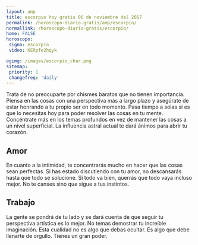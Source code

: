 ```yaml
---
layout: amp
title: escorpio hoy gratis 06 de noviembre del 2017 
permalink: /horoscopo-diario-gratis/amp/escorpio/
normallink: /horoscopo-diario-gratis/escorpio/
home: FALSE
horoscopo:
 signo: escorpio
 video: KERpfe2hqyk

ogimg: /images/escorpio_char.png
sitemap:
 priority: 1
 changefreq: 'daily'
---
```



Trata de no preocuparte por chismes baratos que no tienen importancia. Piensa en las cosas con una perspectiva más a largo plazo y asegúrate de estar honrando a tu propio ser en todo momento. Pasa tiempo a solas si es que lo necesitas hoy para poder resolver las cosas en tu mente. Concéntrate más en los temas profundos en vez de mantener las cosas a un nivel superficial. La influencia astral actual te dará ánimos para abrir tu corazón.

## Amor

En cuanto a la intimidad, te concentrarás mucho en hacer que las cosas sean perfectas. Si has estado discutiendo con tu amor, no descansarás hasta que todo se solucione. Si todo va bien, querrás que todo vaya incluso mejor. No te canses sino que sigue a tus instintos.

## Trabajo

La gente se pondrá de tu lado y se dará cuenta de que seguir tu perspectiva artística es lo mejor. No temas demostrar tu increíble imaginación. Esta cualidad no es algo que debas ocultar. Es algo que debe llenarte de orgullo. Tienes un gran poder.
